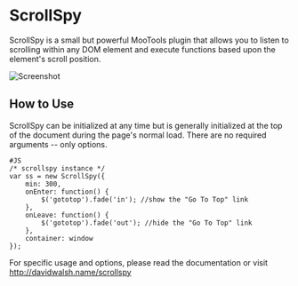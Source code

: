 ScrollSpy
=========

ScrollSpy is a small but powerful MooTools plugin that allows you to listen to scrolling within any DOM element and execute functions based upon the element's scroll position.

![Screenshot](http://davidwalsh.name/dw-content/scrollspy.png)


How to Use
----------

ScrollSpy can be initialized at any time but is generally initialized at the top of the document during the page's normal load.  There are no required arguments -- only options.

	#JS
	/* scrollspy instance */
	var ss = new ScrollSpy({
		min: 300,
		onEnter: function() {
			$('gototop').fade('in'); //show the "Go To Top" link
		},
		onLeave: function() {
			$('gototop').fade('out'); //hide the "Go To Top" link
		},
		container: window
	});
	

For specific usage and options, please read the documentation or visit http://davidwalsh.name/scrollspy
